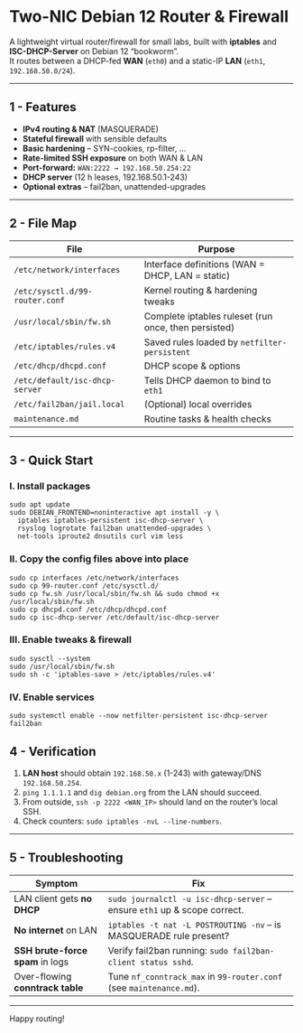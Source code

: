 # Two-NIC Debian 12 Router & Firewall

A lightweight virtual router/firewall for small labs, built with **iptables** and **ISC-DHCP-Server** on Debian 12 “bookworm”.  
It routes between a DHCP-fed **WAN** (`eth0`) and a static-IP **LAN** (`eth1`, `192.168.50.0/24`).

---

## 1 - Features

* **IPv4 routing & NAT** (MASQUERADE)  
* **Stateful firewall** with sensible defaults  
* **Basic hardening** – SYN-cookies, rp-filter, …  
* **Rate-limited SSH exposure** on both WAN & LAN  
* **Port-forward:** `WAN:2222 → 192.168.50.254:22`  
* **DHCP server** (12 h leases, 192.168.50.1-243)  
* **Optional extras** – fail2ban, unattended-upgrades

---

## 2 - File Map

| File | Purpose |
|------|---------|
| `/etc/network/interfaces` | Interface definitions (WAN = DHCP, LAN = static) |
| `/etc/sysctl.d/99-router.conf` | Kernel routing & hardening tweaks |
| `/usr/local/sbin/fw.sh` | Complete iptables ruleset (run once, then persisted) |
| `/etc/iptables/rules.v4` | Saved rules loaded by `netfilter-persistent` |
| `/etc/dhcp/dhcpd.conf` | DHCP scope & options |
| `/etc/default/isc-dhcp-server` | Tells DHCP daemon to bind to `eth1` |
| `/etc/fail2ban/jail.local` | (Optional) local overrides |
| `maintenance.md` | Routine tasks & health checks |

---

## 3 - Quick Start


### I.  Install packages
```
sudo apt update
sudo DEBIAN_FRONTEND=noninteractive apt install -y \
  iptables iptables-persistent isc-dhcp-server \
  rsyslog logrotate fail2ban unattended-upgrades \
  net-tools iproute2 dnsutils curl vim less
```
### II.  Copy the config files above into place
```
sudo cp interfaces /etc/network/interfaces
sudo cp 99-router.conf /etc/sysctl.d/
sudo cp fw.sh /usr/local/sbin/fw.sh && sudo chmod +x /usr/local/sbin/fw.sh
sudo cp dhcpd.conf /etc/dhcp/dhcpd.conf
sudo cp isc-dhcp-server /etc/default/isc-dhcp-server
```
### III.  Enable tweaks & firewall
```
sudo sysctl --system
sudo /usr/local/sbin/fw.sh
sudo sh -c 'iptables-save > /etc/iptables/rules.v4'
```
### IV.  Enable services
```
sudo systemctl enable --now netfilter-persistent isc-dhcp-server fail2ban
```
## 4 - Verification

1. **LAN host** should obtain `192.168.50.x` (1-243) with gateway/DNS `192.168.50.254`.
2. `ping 1.1.1.1` and `dig debian.org` from the LAN should succeed.
3. From outside, `ssh -p 2222 <WAN_IP>` should land on the router’s local SSH.
4. Check counters: `sudo iptables -nvL --line-numbers`.

---

## 5 - Troubleshooting

| Symptom                          | Fix                                                                      |
| -------------------------------- | ------------------------------------------------------------------------ |
| LAN client gets **no DHCP**      | `sudo journalctl -u isc-dhcp-server` – ensure `eth1` up & scope correct. |
| **No internet** on LAN           | `iptables -t nat -L POSTROUTING -nv` – is MASQUERADE rule present?       |
| **SSH brute-force spam** in logs | Verify fail2ban running: `sudo fail2ban-client status sshd`.             |
| Over-flowing **conntrack table** | Tune `nf_conntrack_max` in `99-router.conf` (see `maintenance.md`).      |

---

Happy routing!
